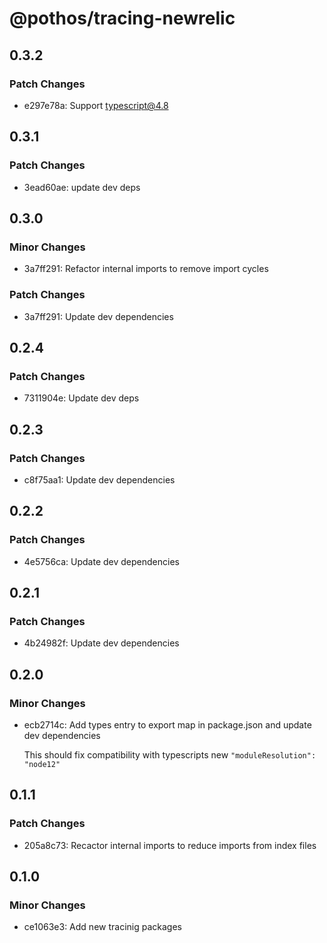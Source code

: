 # @pothos/tracing-newrelic

## 0.3.2

### Patch Changes

- e297e78a: Support typescript@4.8

## 0.3.1

### Patch Changes

- 3ead60ae: update dev deps

## 0.3.0

### Minor Changes

- 3a7ff291: Refactor internal imports to remove import cycles

### Patch Changes

- 3a7ff291: Update dev dependencies

## 0.2.4

### Patch Changes

- 7311904e: Update dev deps

## 0.2.3

### Patch Changes

- c8f75aa1: Update dev dependencies

## 0.2.2

### Patch Changes

- 4e5756ca: Update dev dependencies

## 0.2.1

### Patch Changes

- 4b24982f: Update dev dependencies

## 0.2.0

### Minor Changes

- ecb2714c: Add types entry to export map in package.json and update dev dependencies

  This should fix compatibility with typescripts new `"moduleResolution": "node12"`

## 0.1.1

### Patch Changes

- 205a8c73: Recactor internal imports to reduce imports from index files

## 0.1.0

### Minor Changes

- ce1063e3: Add new tracinig packages

